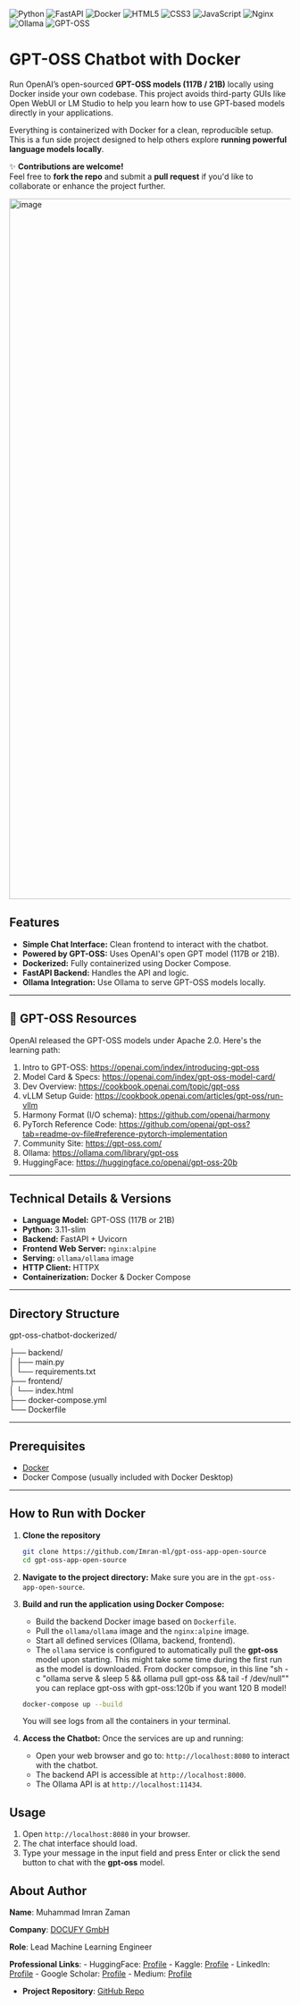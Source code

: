 <p align="left">
  <img src="https://img.shields.io/badge/Python-3776AB?style=for-the-badge&logo=python&logoColor=white" alt="Python"/>
  <img src="https://img.shields.io/badge/FastAPI-009688?style=for-the-badge&logo=fastapi&logoColor=white" alt="FastAPI"/>
  <img src="https://img.shields.io/badge/Docker-2496ED?style=for-the-badge&logo=docker&logoColor=white" alt="Docker"/>
  <img src="https://img.shields.io/badge/HTML5-E34F26?style=for-the-badge&logo=html5&logoColor=white" alt="HTML5"/>
  <img src="https://img.shields.io/badge/CSS3-1572B6?style=for-the-badge&logo=css3&logoColor=white" alt="CSS3"/>
  <img src="https://img.shields.io/badge/JavaScript-F7DF1E?style=for-the-badge&logo=javascript&logoColor=black" alt="JavaScript"/>
  <img src="https://img.shields.io/badge/Nginx-009639?style=for-the-badge&logo=nginx&logoColor=white" alt="Nginx"/>
  <img src="https://img.shields.io/badge/Ollama-grey?style=for-the-badge" alt="Ollama"/>
  <img src="https://img.shields.io/badge/GPT--3-blueviolet?style=for-the-badge" alt="GPT-OSS"/>
</p> 


# GPT-OSS Chatbot with Docker

Run OpenAI’s open-sourced **GPT-OSS models (117B / 21B)** locally using Docker inside your own codebase. This project avoids third-party GUIs like Open WebUI or LM Studio to help you learn how to use GPT-based models directly in your applications.

Everything is containerized with Docker for a clean, reproducible setup. This is a fun side project designed to help others explore **running powerful language models locally**. 

✨ **Contributions are welcome!**  
Feel free to **fork the repo** and submit a **pull request** if you'd like to collaborate or enhance the project further. 

<img width="1286" height="1253" alt="image" src="https://github.com/user-attachments/assets/b6d6ea10-224c-457b-9ece-dea48313dd26" />



## Features

* **Simple Chat Interface:** Clean frontend to interact with the chatbot.
* **Powered by GPT-OSS:** Uses OpenAI's open GPT model (117B or 21B).
* **Dockerized:** Fully containerized using Docker Compose.
* **FastAPI Backend:** Handles the API and logic.
* **Ollama Integration:** Use Ollama to serve GPT-OSS models locally.

---

## 🔗 GPT-OSS Resources

OpenAI released the GPT-OSS models under Apache 2.0. Here's the learning path:

1. Intro to GPT-OSS: https://openai.com/index/introducing-gpt-oss  
2. Model Card & Specs: https://openai.com/index/gpt-oss-model-card/  
3. Dev Overview: https://cookbook.openai.com/topic/gpt-oss  
4. vLLM Setup Guide: https://cookbook.openai.com/articles/gpt-oss/run-vllm  
5. Harmony Format (I/O schema): https://github.com/openai/harmony  
6. PyTorch Reference Code: https://github.com/openai/gpt-oss?tab=readme-ov-file#reference-pytorch-implementation  
7. Community Site: https://gpt-oss.com/
8. Ollama: https://ollama.com/library/gpt-oss
9. HuggingFace: https://huggingface.co/openai/gpt-oss-20b

---

## Technical Details & Versions

* **Language Model:** GPT-OSS (117B or 21B)
* **Python:** 3.11-slim  
* **Backend:** FastAPI + Uvicorn  
* **Frontend Web Server:** `nginx:alpine`  
* **Serving:** `ollama/ollama` image  
* **HTTP Client:** HTTPX  
* **Containerization:** Docker & Docker Compose

---

## Directory Structure

gpt-oss-chatbot-dockerized/

├── backend/  
│   ├── main.py  
│   └── requirements.txt  
├── frontend/  
│   └── index.html  
├── docker-compose.yml  
└── Dockerfile  

---

## Prerequisites

* [Docker](https://www.docker.com/get-started)  
* Docker Compose (usually included with Docker Desktop)

---

## How to Run with Docker

1.  **Clone the repository**
    ```bash
    git clone https://github.com/Imran-ml/gpt-oss-app-open-source
    cd gpt-oss-app-open-source
    ```

2.  **Navigate to the project directory:**
    Make sure you are in the `gpt-oss-app-open-source`.

3.  **Build and run the application using Docker Compose:**
    * Build the backend Docker image based on `Dockerfile`.
    * Pull the `ollama/ollama` image and the `nginx:alpine` image.
    * Start all defined services (Ollama, backend, frontend).
    * The `ollama` service is configured to automatically pull the **gpt-oss** model upon starting. This might take some time during the first run as the model is downloaded. From docker compsoe, in this line "sh -c "ollama serve & sleep 5 && ollama pull gpt-oss && tail -f /dev/null"" you can replace gpt-oss with gpt-oss:120b if you want 120 B model!

    ```bash
    docker-compose up --build
    ```

    You will see logs from all the containers in your terminal.

4.  **Access the Chatbot:**
    Once the services are up and running:
    * Open your web browser and go to: `http://localhost:8080` to interact with the chatbot.
    * The backend API is accessible at `http://localhost:8000`.
    * The Ollama API is at `http://localhost:11434`.

## Usage

1.  Open `http://localhost:8080` in your browser.
2.  The chat interface should load.
3.  Type your message in the input field and press Enter or click the send button to chat with the **gpt-oss** model.

## About Author
  **Name**: Muhammad Imran Zaman

  **Company**: [DOCUFY GmbH](https://docufy.de/en/home/)

  **Role**: Lead Machine Learning Engineer

  **Professional Links**:
    - HuggingFace: [Profile](https://huggingface.co/ImranzamanML)
    - Kaggle: [Profile](https://www.kaggle.com/muhammadimran112233)
    - LinkedIn: [Profile](linkedin.com/in/muhammad-imran-zaman)
    - Google Scholar: [Profile](https://scholar.google.com/citations?user=ulVFpy8AAAAJ&hl=en)
    - Medium: [Profile](https://medium.com/@imranzaman-5202)
    
- **Project Repository**: [GitHub Repo](https://github.com/Imran-ml/gpt-oss-app-open-source)
